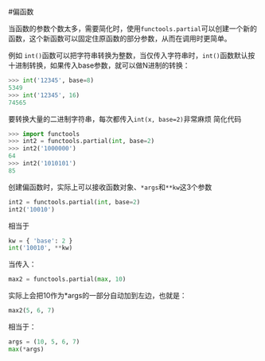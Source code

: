 #偏函数

当函数的参数个数太多，需要简化时，使用`functools.partial`可以创建一个新的函数，这个新函数可以固定住原函数的部分参数，从而在调用时更简单。

例如
`int()`函数可以把字符串转换为整数，当仅传入字符串时，`int()`函数默认按十进制转换，如果传入base参数，就可以做N进制的转换：
```py
>>> int('12345', base=8)
5349
>>> int('12345', 16)
74565

```

要转换大量的二进制字符串，每次都传入`int(x, base=2)`非常麻烦
简化代码
```py
>>> import functools
>>> int2 = functools.partial(int, base=2)
>>> int2('1000000')
64
>>> int2('1010101')
85
```

创建偏函数时，实际上可以接收函数对象、`*args`和`**kw`这3个参数
```py
int2 = functools.partial(int, base=2)
int2('10010')
```
相当于
```py
kw = { 'base': 2 }
int('10010', **kw)
```

当传入：
```py
max2 = functools.partial(max, 10)
```
实际上会把10作为*args的一部分自动加到左边，也就是：
```py
max2(5, 6, 7)
```
相当于：
```py
args = (10, 5, 6, 7)
max(*args)
```